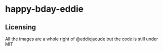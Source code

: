 # happy-bday-eddie

## Licensing

All the images are a whole right of @eddiejaoude but the code is still under MIT
